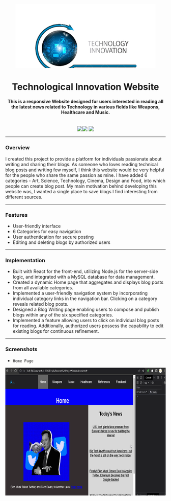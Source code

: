 <p align="center">
  <img height=200px src="./assets/images/logo-website.png" alt="Technological Innovation Website Logo">
</p>

<h1 align="center">Technological Innovation Website</h1>
<div align="center">
     <h4 align="center">This is a responsive Website designed for users interested in reading all the latest news related to Technology in various fields like
        Weapons, Healthcare and Music.
     </h4><br/>
     <img src="https://img.shields.io/badge/HTML5-E34F26?style=for-the-badge&logo=html5&logoColor=white"/><img  
       src="https://img.shields.io/badge/CSS3-1572B6?style=for-the-badge&logo=css3&logoColor=white"/> <img 
       src="https://img.shields.io/badge/JavaScript-323330?style=for-the-badge&logo=javascript&logoColor=F7DF1E"/> 
  
</div>

-----------------------------------------
### Overview
I created this project to provide a platform for individuals passionate about writing and sharing their blogs. As someone who loves reading technical blog posts and writing few myself, I think this website would be very helpful for the people who share the same passion as mine. I have added 6 categories - Art, Science, Technology, Cinema, Design and Food, into which people can create blog post. My main motivation behind developing this website was, I wanted a single place to save blogs I find interesting from different sources.


-----------------------------------------

### Features

* User-friendly interface
* 6 Categories for easy navigation
* User authentication for secure posting
* Editing and deleting blogs by authorized users

-----------------------------------------

### Implementation
* Built with React for the front-end, utilizing Node.js for the server-side logic, and integrated with a MySQL database for data management.
* Created a dynamic Home page that aggregates and displays blog posts from all available categories.
* Implemented a user-friendly navigation system by incorporating individual category links in the navigation bar. Clicking on a category reveals related blog posts.
* Designed a Blog Writing page enabling users to compose and publish blogs within any of the six specified categories.
* Implemented a feature allowing users to click on individual blog posts for reading. Additionally, authorized users possess the capability to edit existing blogs for continuous refinement.

-----------------------------------------

### Screenshots
* `Home Page`
  
<p align="center">
 <img height=400px src="./assets/images/Home_page.gif" alt="Home page gif">
</p>

<br>
